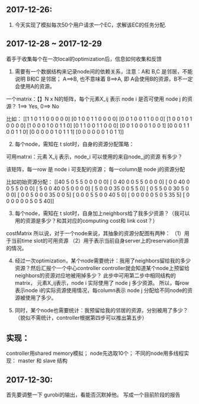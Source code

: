## 2017-12-26:
1. 今天实现了模拟每次50个用户请求一个EC，求解该EC的任务分配.

## 2017-12-28 ~ 2017-12-29
着手于收集每个在一次local的optimization后，信息如何收集和反馈

1. 需要有一个数据结构来记录node间的依赖关系，注意：A和 B,C 是邻居，不能说明 B和C 是邻居； A==>B, 也不意味着 B==>A, 即 A会使用B的资源，B不一定会使用A的资源。

一个matrix：【】N x N的矩阵，每个元素X_ij 表示 node i 是否可使用 node j 的资源？ 1==> Yes, 0==> No

比如：
[[1 1 0 1 1 0 0 0 0 0]
 [0 1 0 0 1 1 0 0 0 0]
 [0 0 1 0 0 1 1 0 0 0]
 [1 0 0 1 0 1 0 0 0 0]
 [1 0 0 0 1 0 0 1 1 0]
 [0 1 1 0 0 1 1 0 0 0]
 [0 0 1 0 0 0 1 0 0 1]
 [0 0 0 1 1 0 0 1 1 0]
 [0 0 0 0 0 1 0 1 1 1]
 [0 0 0 0 0 0 1 0 1 1]]


2. 每个node，需知在 t slot时，自身的资源分配策略：
<!-- 可以用dictionary: key==>'node name', value==>'reserved capacity'。然后结合1，2可以推出3 -->
可用matrxi：元素 X_ij 表示，node_i 可以使用的来自node_j的资源 有多少？

该矩阵，每一row 是 node i 可支配的资源； 每一column是 node j的资源分配

比如初始资源分配：
[[40  5  0  5  5  0  0  0  0  0]
 [ 0 40  0  0  5  5  0  0  0  0]
 [ 0  0 40  0  0  5  5  0  0  0]
 [ 5  0  0 40  0  5  0  0  0  0]
 [ 5  0  0  0 35  0  0  5  5  0]
 [ 0  5  5  0  0 30  5  0  0  0]
 [ 0  0  5  0  0  0 35  0  0  5]
 [ 0  0  0  5  5  0  0 40  5  0]
 [ 0  0  0  0  0  5  0  5 35  5]
 [ 0  0  0  0  0  0  5  0  5 40]]


3. 每个node，需知在 t slot时，自身加上neighbors给了我多少资源？（我可以用的资源是多少？和其对应的computing cost和 link cost？）
<!-- 用dict数据结构： key==>'availble node x', value==>'resource capacity -->


costMatrix
所以说，对于一个node来说，其抽象的资源分配图有两种：
（1）用于当前time slot的可用资源
（2）用于表示当前自身server上的reservation资源的情况。

4. 经过一次optimization，某个node需要统计：我用了neighbors留给我的多少资源？然后汇报个一个中心controller
controller就会知道某个node上预留给neighbors的资源对应地被用掉多少？
此步中可用第二步中相同结构的matrix， 元素X_ij表示，node i 实际使用了 node j 多少资源。
所以，每row表示node i的实际资源使用情况，每column表示 node j 分配给不同node的资源被使用了多少。


5. 同时，某个node也需要统计：我预留给我的邻居的资源，分别被用了多少？（貌似不需统计，controller根据第四步可以推出第五步）

## 实现：
controller用shared memory模拟；
node先选取10个；
不同的node用多线程实现： master 和 slave 结构

## 2017-12-30:
首先要调整一下 gurobi的输出，看能否沉默掉他。 写成一个目前阶段的报告


